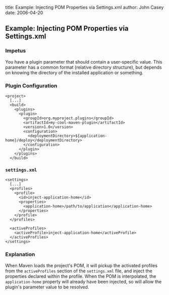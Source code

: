 title: Example: Injecting POM Properties via Settings.xml
author: John Casey
date: 2006-04-20

<!--
Licensed to the Apache Software Foundation (ASF) under one
or more contributor license agreements.  See the NOTICE file
distributed with this work for additional information
regarding copyright ownership.  The ASF licenses this file
to you under the Apache License, Version 2.0 (the
"License"); you may not use this file except in compliance
with the License.  You may obtain a copy of the License at

    http://www.apache.org/licenses/LICENSE-2.0

Unless required by applicable law or agreed to in writing,
software distributed under the License is distributed on an
"AS IS" BASIS, WITHOUT WARRANTIES OR CONDITIONS OF ANY
KIND, either express or implied.  See the License for the
specific language governing permissions and limitations
under the License.
-->
## Example: Injecting POM Properties via Settings.xml


### Impetus


 You have a plugin parameter that should contain a user-specific value. This parameter has a common format (relative directory structure), but depends on knowing the directory of the installed application or something.



### Plugin Configuration



```
<project>
  [...]
  <build>
    <plugins>
      <plugin>
        <groupId>org.myproject.plugins</groupId>
        <artifactId>my-cool-maven-plugin</artifactId>
        <version>1.0</version>
        <configuration>
          <deploymentDirectory>${application-home}/deploy</deploymentDirectory>
        </configuration>
      </plugin>
    </plugins>
  </build>
```


### `settings.xml`



```
<settings>
  [...]
  <profiles>
    <profile>
      <id>inject-application-home</id>
      <properties>
        <application-home>/path/to/application</application-home>
      </properties>
    </profile>
  </profiles>

  <activeProfiles>
    <activeProfile>inject-application-home</activeProfile>
  </activeProfiles>
</settings>
```


### Explanation


 When Maven loads the project's POM, it will pickup the activated profiles from the `activeProfiles` section of the `settings.xml` file, and inject the properties declared within the profile. When the POM is interpolated, the `application-home` property will already have been injected, so will allow the plugin's parameter value to be resolved.



